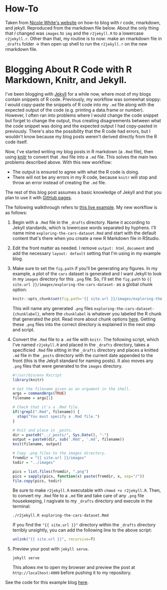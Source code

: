 # How-To

Taken from [Nicole White's website](https://nicolewhite.github.io/2015/02/07/r-blogging-with-rmarkdown-knitr-jekyll.html) on how-to blog with r code, rmarkdown, and jekyll. Reproduced from the markdown file below. About the only thing that _I_ changed was `images` to `img` and the `r2jekyll.R` to a lowercase `r2jekyll.r`. Other than that, my routine is to now: make an rmarkdown file in `_drafts` folder -> then open up shell to run the `r2jekyll.r` on the new rmarkdown file.

# Blogging About R Code with R Markdown, Knitr, and Jekyll.

I've been blogging with [Jekyll](http://jekyllrb.com/) for a while now, where most of my blogs contain snippets of R code. Previously, my workflow was somewhat sloppy: I would copy-paste the snippets of R code into my `.md` file along with the expected output of the code (e.g. printing a data.frame or number). However, I often ran into problems where I would change the code snippet but forget to change the output, thus creating disagreements between what the code snippet was doing and the expected output I had copy-pasted in previously. There's also the possibility that the R code had errors, but I wouldn't know because my blog posts weren't derived directly from the R code itself.

Now, I've started writing my blog posts in R markdown (a `.Rmd` file), then using [knitr](http://yihui.name/knitr/) to convert that `.Rmd` file into a `.md` file. This solves the main two problems described above. With this new workflow:

* The output is ensured to agree with what the R code is doing.
* There will not be any errors in my R code, because `knitr` will stop and throw an error instead of creating the `.md` file.

The rest of this blog post assumes a basic knowledge of Jekyll and that you plan to use it with [GitHub pages](https://pages.github.com/). 

The following walkthrough refers to [this live example](http://nicolewhite.github.io/r-knitr-jekyll/2015/02/07/exploring-the-cars-dataset.html). My new workflow is as follows:

1. Begin with a `.Rmd` file in the `_drafts` directory. Name it according to Jekyll standards, which is lowercase words separated by hyphens. I'll name mine `exploring-the-cars-dataset.Rmd` and start with the default content that's there when you create a new R Markdown file in RStudio.

2. Edit the front matter as needed. I remove `output: html_document` and add the necessary `layout: default` setting that I'm using in my example blog.

3. Make sure to set the `fig.path` if you'll be generating any figures. In my example, a plot of the `cars` dataset is generated and I want Jekyll to look in my `images` directory for this `.png` file. So, I'll set the `fig.path` to `{{ site.url }}/images/exploring-the-cars-dataset-` as a global chunk option:

    
    ```r
    knitr::opts_chunk$set(fig.path='{{ site.url }}/images/exploring-the-cars-dataset-')
    ```

    This will name any generated `.png` files `exploring-the-cars-dataset-{chunklabel}`, where the `chunklabel` is whatever you labeled the R chunk that generated the plot. Read more about chunk options [here](http://yihui.name/knitr/options/). Getting these `.png` files into the correct directory is explained in the next step and script.
    
4. Convert the `.Rmd` file to a `.md` file with `knitr`. The following script, which I've named `r2jekyll.R` and placed in the `_drafts` directory, takes a specificied `.Rmd` file sitting in the `_drafts` directory and places a knitted `.md` file in the `_posts` directory with the current date appended to the front (this is the Jekyll standard for naming posts). It also moves any `.png` files that were generated to the `images` directory.

    
    ```r
    #!/usr/bin/env Rscript
    library(knitr)
    
    # Get the filename given as an argument in the shell.
    args = commandArgs(TRUE)
    filename = args[1]
    
    # Check that it's a .Rmd file.
    if(!grepl(".Rmd", filename)) {
      stop("You must specify a .Rmd file.")
    }
    
    # Knit and place in _posts.
    dir = paste0("../_posts/", Sys.Date(), "-")
    output = paste0(dir, sub('.Rmd', '.md', filename))
    knit(filename, output)
    
    # Copy .png files to the images directory.
    fromdir = "{{ site.url }}/images"
    todir = "../images"
    
    pics = list.files(fromdir, ".png")
    pics = sapply(pics, function(x) paste(fromdir, x, sep="/"))
    file.copy(pics, todir)
    ```

    Be sure to make `r2jekyll.R` executable with `chmod +x r2jekyll.R`. Then, to convert my `.Rmd` file to a `.md` file and take care of any `.png` file housekeeping, I nagivate to my `_drafts` directory and execute in the terminal:
    
    ```
    ./r2jekyll.R exploring-the-cars-dataset.Rmd
    ```
    
    If you find the `"{{ site.url }}"` directory within the `_drafts` directory terribly unsightly, you can add the following line to the above script:
    
    
    ```r
    unlink("{{ site.url }}", recursive=T)
    ```

6. Preview your post with `jekyll serve`.

    ```
    jekyll serve
    ```
    
    This allows me to open my browser and preview the post at `http://localhost:4000` before pushing it to my repository.
    
See the code for this example blog [here](https://github.com/nicolewhite/r-knitr-jekyll/tree/gh-pages).